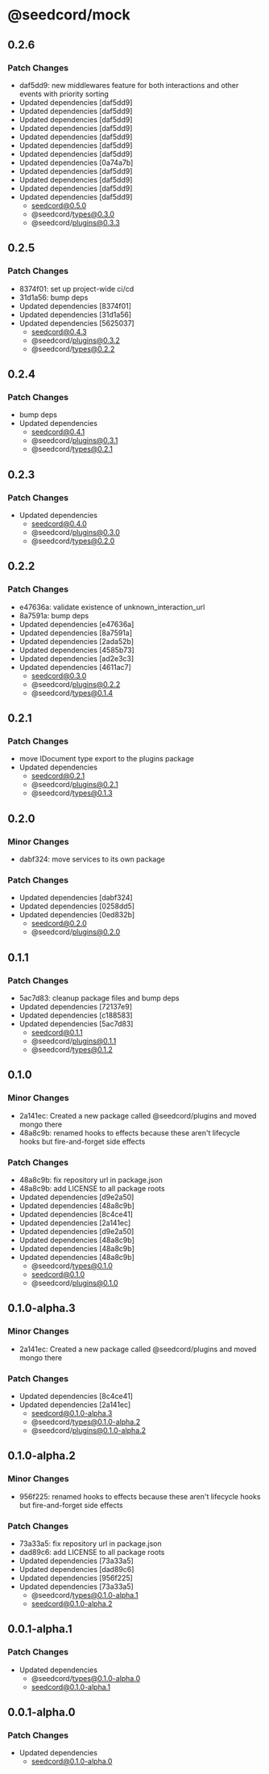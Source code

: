 # @seedcord/mock

## 0.2.6

### Patch Changes

- daf5dd9: new middlewares feature for both interactions and other events with priority sorting
- Updated dependencies [daf5dd9]
- Updated dependencies [daf5dd9]
- Updated dependencies [daf5dd9]
- Updated dependencies [daf5dd9]
- Updated dependencies [daf5dd9]
- Updated dependencies [daf5dd9]
- Updated dependencies [daf5dd9]
- Updated dependencies [0a74a7b]
- Updated dependencies [daf5dd9]
- Updated dependencies [daf5dd9]
- Updated dependencies [daf5dd9]
- Updated dependencies [daf5dd9]
    - seedcord@0.5.0
    - @seedcord/types@0.3.0
    - @seedcord/plugins@0.3.3

## 0.2.5

### Patch Changes

- 8374f01: set up project-wide ci/cd
- 31d1a56: bump deps
- Updated dependencies [8374f01]
- Updated dependencies [31d1a56]
- Updated dependencies [5625037]
    - seedcord@0.4.3
    - @seedcord/plugins@0.3.2
    - @seedcord/types@0.2.2

## 0.2.4

### Patch Changes

- bump deps
- Updated dependencies
    - seedcord@0.4.1
    - @seedcord/plugins@0.3.1
    - @seedcord/types@0.2.1

## 0.2.3

### Patch Changes

- Updated dependencies
    - seedcord@0.4.0
    - @seedcord/plugins@0.3.0
    - @seedcord/types@0.2.0

## 0.2.2

### Patch Changes

- e47636a: validate existence of unknown_interaction_url
- 8a7591a: bump deps
- Updated dependencies [e47636a]
- Updated dependencies [8a7591a]
- Updated dependencies [2ada52b]
- Updated dependencies [4585b73]
- Updated dependencies [ad2e3c3]
- Updated dependencies [4611ac7]
    - seedcord@0.3.0
    - @seedcord/plugins@0.2.2
    - @seedcord/types@0.1.4

## 0.2.1

### Patch Changes

- move IDocument type export to the plugins package
- Updated dependencies
    - seedcord@0.2.1
    - @seedcord/plugins@0.2.1
    - @seedcord/types@0.1.3

## 0.2.0

### Minor Changes

- dabf324: move services to its own package

### Patch Changes

- Updated dependencies [dabf324]
- Updated dependencies [0258dd5]
- Updated dependencies [0ed832b]
    - seedcord@0.2.0
    - @seedcord/plugins@0.2.0

## 0.1.1

### Patch Changes

- 5ac7d83: cleanup package files and bump deps
- Updated dependencies [72137e9]
- Updated dependencies [c188583]
- Updated dependencies [5ac7d83]
    - seedcord@0.1.1
    - @seedcord/plugins@0.1.1
    - @seedcord/types@0.1.2

## 0.1.0

### Minor Changes

- 2a141ec: Created a new package called @seedcord/plugins and moved mongo there
- 48a8c9b: renamed hooks to effects because these aren't lifecycle hooks but fire-and-forget side effects

### Patch Changes

- 48a8c9b: fix repository url in package.json
- 48a8c9b: add LICENSE to all package roots
- Updated dependencies [d9e2a50]
- Updated dependencies [48a8c9b]
- Updated dependencies [8c4ce41]
- Updated dependencies [2a141ec]
- Updated dependencies [d9e2a50]
- Updated dependencies [48a8c9b]
- Updated dependencies [48a8c9b]
- Updated dependencies [48a8c9b]
    - @seedcord/types@0.1.0
    - seedcord@0.1.0
    - @seedcord/plugins@0.1.0

## 0.1.0-alpha.3

### Minor Changes

- 2a141ec: Created a new package called @seedcord/plugins and moved mongo there

### Patch Changes

- Updated dependencies [8c4ce41]
- Updated dependencies [2a141ec]
    - seedcord@0.1.0-alpha.3
    - @seedcord/types@0.1.0-alpha.2
    - @seedcord/plugins@0.1.0-alpha.2

## 0.1.0-alpha.2

### Minor Changes

- 956f225: renamed hooks to effects because these aren't lifecycle hooks but fire-and-forget side effects

### Patch Changes

- 73a33a5: fix repository url in package.json
- dad89c6: add LICENSE to all package roots
- Updated dependencies [73a33a5]
- Updated dependencies [dad89c6]
- Updated dependencies [956f225]
- Updated dependencies [73a33a5]
    - @seedcord/types@0.1.0-alpha.1
    - seedcord@0.1.0-alpha.2

## 0.0.1-alpha.1

### Patch Changes

- Updated dependencies
    - @seedcord/types@0.1.0-alpha.0
    - seedcord@0.1.0-alpha.1

## 0.0.1-alpha.0

### Patch Changes

- Updated dependencies
    - seedcord@0.1.0-alpha.0
